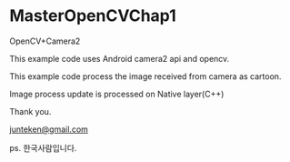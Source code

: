 # MasterOpenCVChap1
OpenCV+Camera2

This example code uses Android camera2 api and opencv.

This example code process the image received from camera  as cartoon.

Image process update is processed on Native layer(C++)

Thank you.

junteken@gmail.com

ps. 한국사람입니다.
